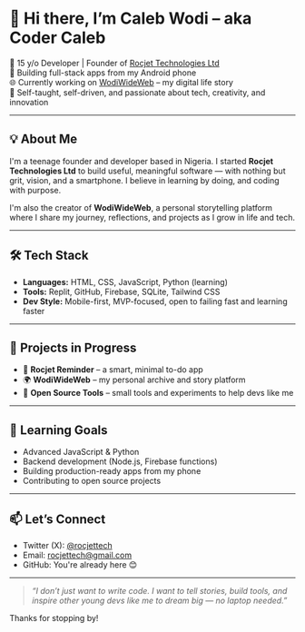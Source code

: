 # 👋 Hi there, I’m Caleb Wodi – aka **Coder Caleb**  

🚀 15 y/o Developer | Founder of [Rocjet Technologies Ltd](https://github.com/rocjettech)  
📱 Building full-stack apps from my Android phone  
🌐 Currently working on [WodiWideWeb](https://wodiwideweb.com) – my digital life story  
🎯 Self-taught, self-driven, and passionate about tech, creativity, and innovation  

---

## 💡 About Me

I'm a teenage founder and developer based in Nigeria. I started **Rocjet Technologies Ltd** to build useful, meaningful software — with nothing but grit, vision, and a smartphone. I believe in learning by doing, and coding with purpose.

I'm also the creator of **WodiWideWeb**, a personal storytelling platform where I share my journey, reflections, and projects as I grow in life and tech.

---

## 🛠️ Tech Stack

- **Languages:** HTML, CSS, JavaScript, Python (learning)
- **Tools:** Replit, GitHub, Firebase, SQLite, Tailwind CSS
- **Dev Style:** Mobile-first, MVP-focused, open to failing fast and learning faster

---

## 🚧 Projects in Progress

- 🔔 **Rocjet Reminder** – a smart, minimal to-do app
- 🌍 **WodiWideWeb** – my personal archive and story platform
- 🧪 **Open Source Tools** – small tools and experiments to help devs like me

---

## 🌱 Learning Goals

- Advanced JavaScript & Python
- Backend development (Node.js, Firebase functions)
- Building production-ready apps from my phone
- Contributing to open source projects

---

## 📫 Let’s Connect

- Twitter (X): [@rocjettech](https://x.com/rocjettech)
- Email: rocjettech@gmail.com
- GitHub: You're already here 😊

---

> _“I don’t just want to write code. I want to tell stories, build tools, and inspire other young devs like me to dream big — no laptop needed.”_

Thanks for stopping by!